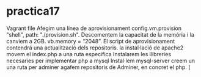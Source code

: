 # practica17
Vagrant file 
Afegim una línea de aprovisionament config.vm.provision "shell", path: "./provision.sh".
Descomentem la capacitat de la memória i la canviem a 2GB.
vb.memory = “2048”.
El script de aprovisionament contendrá una actualització dels repositoris.
la instal·lació de apache2
 movem el index.php a una ruta especifica
 Instalarem les llibreries necesaries per implementar php a mysql
Instal·lem mysql-server
creem un una ruta per adminer
agafem repositoris de Adminer, en concret el php.
(
